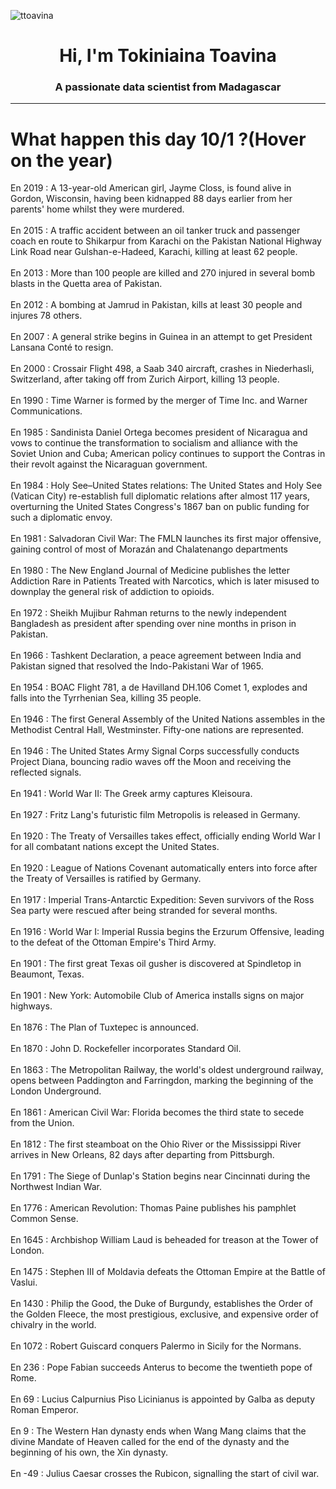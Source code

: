
<p align="left"> <img src="https://komarev.com/ghpvc/?username=ttoavina&label=Profile%20views&color=0e75b6&style=flat" alt="ttoavina" /> </p>
<h1 align="center">Hi, I'm Tokiniaina Toavina</h1>
<h3 align="center">A passionate data scientist from Madagascar</h3>
    
<hr/>
<h1> What happen this day 10/1 ?(Hover on the year)</h1>

En 2019 : A 13-year-old American girl, Jayme Closs, is found alive in Gordon, Wisconsin, having been kidnapped 88 days earlier from her parents' home whilst they were murdered.
<br/><br/>
En 2015 : A traffic accident between an oil tanker truck and passenger coach en route to Shikarpur from Karachi on the Pakistan National Highway Link Road near Gulshan-e-Hadeed, Karachi, killing at least 62 people.
<br/><br/>
En 2013 : More than 100 people are killed and 270 injured in several bomb blasts in the Quetta area of Pakistan.
<br/><br/>
En 2012 : A bombing at Jamrud in Pakistan, kills at least 30 people and injures 78 others.
<br/><br/>
En 2007 : A general strike begins in Guinea in an attempt to get President Lansana Conté to resign.
<br/><br/>
En 2000 : Crossair Flight 498, a Saab 340 aircraft, crashes in Niederhasli, Switzerland, after taking off from Zurich Airport, killing 13 people.
<br/><br/>
En 1990 : Time Warner is formed by the merger of Time Inc. and Warner Communications.
<br/><br/>
En 1985 : Sandinista Daniel Ortega becomes president of Nicaragua and vows to continue the transformation to socialism and alliance with the Soviet Union and Cuba; American policy continues to support the Contras in their revolt against the Nicaraguan government.
<br/><br/>
En 1984 : Holy See–United States relations: The United States and Holy See (Vatican City) re-establish full diplomatic relations after almost 117 years, overturning the United States Congress's 1867 ban on public funding for such a diplomatic envoy.
<br/><br/>
En 1981 : Salvadoran Civil War: The FMLN launches its first major offensive, gaining control of most of Morazán and Chalatenango departments
<br/><br/>
En 1980 : The New England Journal of Medicine publishes the letter Addiction Rare in Patients Treated with Narcotics, which is later misused to downplay the general risk of addiction to opioids.
<br/><br/>
En 1972 : Sheikh Mujibur Rahman returns to the newly independent Bangladesh as president after spending over nine months in prison in Pakistan.
<br/><br/>
En 1966 : Tashkent Declaration, a peace agreement between India and Pakistan signed that resolved the Indo-Pakistani War of 1965.
<br/><br/>
En 1954 : BOAC Flight 781, a de Havilland DH.106 Comet 1, explodes and falls into the Tyrrhenian Sea, killing 35 people.
<br/><br/>
En 1946 : The first General Assembly of the United Nations assembles in the Methodist Central Hall, Westminster. Fifty-one nations are represented.
<br/><br/>
En 1946 : The United States Army Signal Corps successfully conducts Project Diana, bouncing radio waves off the Moon and receiving the reflected signals.
<br/><br/>
En 1941 : World War II: The Greek army captures Kleisoura.
<br/><br/>
En 1927 : Fritz Lang's futuristic film Metropolis is released in Germany.
<br/><br/>
En 1920 : The Treaty of Versailles takes effect, officially ending World War I for all combatant nations except the United States.
<br/><br/>
En 1920 : League of Nations Covenant automatically enters into force after the Treaty of Versailles is ratified by Germany.
<br/><br/>
En 1917 : Imperial Trans-Antarctic Expedition: Seven survivors of the Ross Sea party were rescued after being stranded for several months.
<br/><br/>
En 1916 : World War I: Imperial Russia begins the Erzurum Offensive, leading to the defeat of the Ottoman Empire's Third Army.
<br/><br/>
En 1901 : The first great Texas oil gusher is discovered at Spindletop in Beaumont, Texas.
<br/><br/>
En 1901 : New York: Automobile Club of America installs signs on major highways.
<br/><br/>
En 1876 : The Plan of Tuxtepec is announced.
<br/><br/>
En 1870 : John D. Rockefeller incorporates Standard Oil.
<br/><br/>
En 1863 : The Metropolitan Railway, the world's oldest underground railway, opens between Paddington and Farringdon, marking the beginning of the London Underground.
<br/><br/>
En 1861 : American Civil War: Florida becomes the third state to secede from the Union.
<br/><br/>
En 1812 : The first steamboat on the Ohio River or the Mississippi River arrives in New Orleans, 82 days after departing from Pittsburgh.
<br/><br/>
En 1791 : The Siege of Dunlap's Station begins near Cincinnati during the Northwest Indian War.
<br/><br/>
En 1776 : American Revolution: Thomas Paine publishes his pamphlet Common Sense.
<br/><br/>
En 1645 : Archbishop William Laud is beheaded for treason at the Tower of London.
<br/><br/>
En 1475 : Stephen III of Moldavia defeats the Ottoman Empire at the Battle of Vaslui.
<br/><br/>
En 1430 : Philip the Good, the Duke of Burgundy, establishes the Order of the Golden Fleece, the most prestigious, exclusive, and expensive order of chivalry in the world.
<br/><br/>
En 1072 : Robert Guiscard conquers Palermo in Sicily for the Normans.
<br/><br/>
En 236 : Pope Fabian succeeds Anterus to become the twentieth pope of Rome.
<br/><br/>
En 69 : Lucius Calpurnius Piso Licinianus is appointed by Galba as deputy Roman Emperor.
<br/><br/>
En 9 : The Western Han dynasty ends when Wang Mang claims that the divine Mandate of Heaven called for the end of the dynasty and the beginning of his own, the Xin dynasty.
<br/><br/>
En -49 : Julius Caesar crosses the Rubicon, signalling the start of civil war.
<br/><br/>
